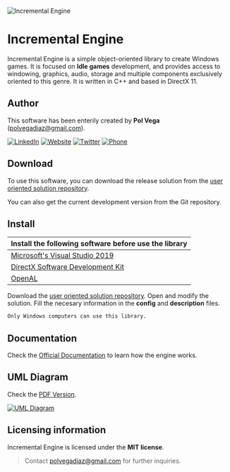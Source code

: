 ![Incremental Engine](https://thendplayer.github.io/IncrementalEngineDocumentation/IncrementalEngine_MiniLogo.png)
# Incremental Engine

Incremental Engine is a simple object-oriented library to create Windows games. It is focused on **Idle games** development, and provides access to windowing, graphics, audio, storage and multiple components exclusively oriented to this genre. It is written in C++ and based in DirectX 11.

## Author

This software has been enterily created by **Pol Vega** (polvegadiaz@gmail.com).

[![LinkedIn](https://i.imgur.com/IpgDryO.png)](https://www.linkedin.com/in/vega-diaz/) [![Website](https://i.imgur.com/pN1kn8m.png)](http://polvega.net)  [![Twitter](https://i.imgur.com/Ax2ai92.png)](https://twitter.com/Thendplayer) [![Phone](https://i.imgur.com/diEYszG.png)](http://polvega.net)

## Download

To use this software, you can download the release solution from the [user oriented solution repository](https://github.com/Thendplayer/IncrementalEngineSolution). 

You can also get the current development version from the Git repository.

## Install
| Install the following software before use the library |
| ------ |
| [Microsoft's Visual Studio 2019](https://visualstudio.microsoft.com/es/vs/) |
| [DirectX Software Development Kit](https://www.microsoft.com/en-us/download/confirmation.aspx?id=6812) |
| [OpenAL](https://openal.org/) |

Download the [user oriented solution repository](https://github.com/Thendplayer/IncrementalEngineSolution). Open and modify the solution. Fill the necesary information in the **config** and **description** files.

```sh
Only Windows computers can use this library.
```

## Documentation
Check the [Official Documentation](https://thendplayer.github.io/IncrementalEngineDocumentation/) to learn how the engine works. 

## UML Diagram

Check the [PDF Version](https://drive.google.com/file/d/1Yd7c3xPXoY94BaXkGfAVL2dWBZfY9yhi/view?usp=sharing).

[![UML Diagram](https://i.imgur.com/P0SQQcX.png)](https://drive.google.com/file/d/1Yd7c3xPXoY94BaXkGfAVL2dWBZfY9yhi/view?usp=sharing)

## Licensing information

Incremental Engine is licensed under the **MIT license**.
>Contact polvegadiaz@gmail.com for further inquiries.
